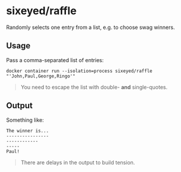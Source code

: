 # sixeyed/raffle

Randomly selects one entry from a list, e.g. to choose swag winners.

## Usage

Pass a comma-separated list of entries:

```
docker container run --isolation=process sixeyed/raffle "'John,Paul,George,Ringo'"
```

> You need to escape the list with double- **and** single-quotes.

## Output

Something like:

```
The winner is...
----------------
------------
-----
Paul!
```

> There are delays in the output to build tension.